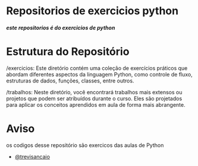 # Repositorios de exercicios python

##### este repositorios é do exercicios de python




# Estrutura do Repositório
/exercicios: Este diretório contém uma coleção de exercícios práticos que abordam diferentes aspectos da linguagem Python, como controle de fluxo, estruturas de dados, funções, classes, entre outros.

/trabalhos: Neste diretório, você encontrará trabalhos mais extensos ou projetos que podem ser atribuídos durante o curso. Eles são projetados para aplicar os conceitos aprendidos em aula de forma mais abrangente.




# Aviso

os codigos desse repositório são exercicos das aulas de Python





- [@trevisancaio](https://www.github.com/trevisancaio)


